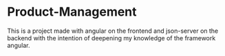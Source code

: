 # Product-Management
This is a project made with angular on the frontend and json-server on the backend with the intention of deepening my knowledge of the framework angular.
